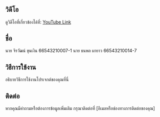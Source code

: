# 

## วิดีโอ
ดูวิดีโอที่เกี่ยวข้องได้ที่: [YouTube Link](https://www.youtube.com/watch?v=FHuWOrhFBJI&ab_channel=JrDev)

## ชื่อ
นาย จิรวัฒน์ ขุนเงิน 66543210007-1
นาย ธนพล ผายาว 66543210014-7


## วิธีการใช้งาน
อธิบายวิธีการใช้งานโปรเจกต์ของคุณที่นี่

## ติดต่อ
หากคุณมีคำถามหรือต้องการข้อมูลเพิ่มเติม กรุณาติดต่อที่ [อีเมลหรือช่องทางการติดต่อของคุณ]
